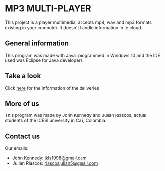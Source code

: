 # MP3 MULTI-PLAYER

This project is a player multimedia, accepts mp4, wav and mp3 formats existing in your computer. It doesn't handle information in te cloud. 

## General information

This program was made with Java, programmed in Windows 10 and the IDE used was Eclipse for Java developers. 

## Take a look
Click [here](https://drive.google.com/drive/folders/1V3aesmCJL6l0oIYG_yCXA0SabB1fLeJW?usp=sharing) for the information of the deliveries

## More of us
This program was made by Jonh Kennedy and Julián Riascos, actual students of the ICESI university in Cali, Colombia. 

## Contact us
Our emails:

- John Kennedy: jkls1998@gmail.com
- Julián Riascos: riascosjulian5@gmail.com
